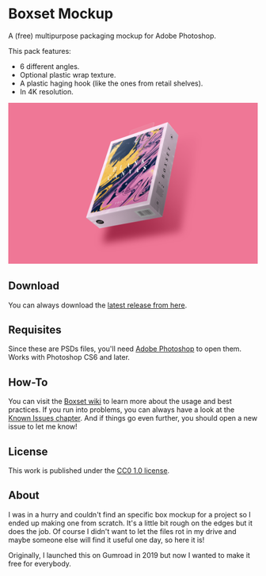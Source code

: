 # Boxset Mockup
A (free) multipurpose packaging mockup for Adobe Photoshop.

This pack features:
* 6 different angles.
* Optional plastic wrap texture.
* A plastic haging hook (like the ones from retail shelves).
* In 4K resolution.

![Screenshot](https://github.com/darriagada/Boxset/blob/master/docs/img/A.png)

## Download
You can always download the [latest release from here](https://github.com/darriagada/Boxset/releases).

## Requisites
Since these are PSDs files, you'll need [Adobe Photoshop](https://www.adobe.com/products/photoshop.html) to open them. Works with Photoshop CS6 and later.

## How-To
You can visit the [Boxset wiki](https://github.com/darriagada/Boxset/wiki) to learn more about the usage and best practices. If you run into problems, you can always have a look at the [Known Issues chapter](https://github.com/darriagada/Boxset/wiki/Known-Issues). And if things go even further, you should open a new issue to let me know!

## License
This work is published under the [CC0 1.0 license](https://creativecommons.org/publicdomain/zero/1.0/).


## About
I was in a hurry and couldn't find an specific box mockup for a project so I ended up making one from scratch. It's a little bit rough on the edges but it does the job. Of course I didn't want to let the files rot in my drive and maybe someone else will find it useful one day, so here it is!

Originally, I launched this on Gumroad in 2019 but now I wanted to make it free for everybody.
